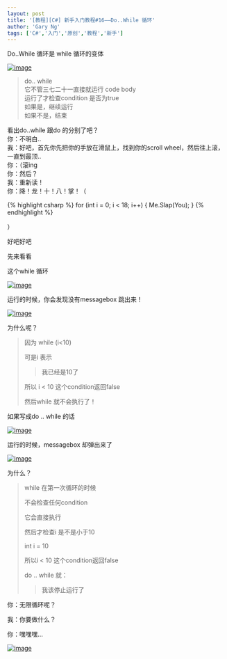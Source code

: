 ```yaml
---
layout: post
title: '[教程][C#] 新手入门教程#16——Do..While 循环'
author: 'Gary Ng'
tags: ['C#','入门','原创','教程','新手']
---
```


Do..While 循环是 while 循环的变体  

[![image](http://lh6.ggpht.com/--PP8vpXCqK0/UoyYlBjZdUI/AAAAAAAAGNs/5kzpzbmSNhs/image_thumb%25255B3%25255D.png?imgmax=800 "image")](http://lh6.ggpht.com/-yBopSkSM76E/UoyYkpufMwI/AAAAAAAAGNo/mNguPbc2j5c/s1600-h/image%25255B11%25255D.png)  

> do.. while  
>  它不管三七二十一直接就运行 code body  
>  运行了才检查condition 是否为true  
>  如果是，继续运行  
>  如果不是，结束

看出do..while 跟do 的分别了吧？  
 你：不明白..  
 我：好吧，首先你先把你的手放在滑鼠上，找到你的scroll
wheel，然后往上滚，一直到最顶..  
 你：（滚ing  
 你：然后？  
 我：重新读！  
 你：降！龙！十！八！掌！（  

 {% highlight csharp %}
for (int i = 0; i < 18; i++) { Me.Slap(You); }
{% endhighlight %}

 ）  
<!-- More -->  

 好吧好吧  
  
 先来看看  
  
 这个while 循环  
  

[![image](http://lh3.ggpht.com/-q1kDRwh_T08/UoyYmac502I/AAAAAAAAGOA/u2t_W_X77ZI/image_thumb%25255B1%25255D.png?imgmax=800 "image")](http://lh4.ggpht.com/-Iatonm0mP38/UoyYllodsgI/AAAAAAAAGN4/jckagfN_8rA/s1600-h/image%25255B5%25255D.png)  
  
 运行的时候，你会发现没有messagebox 跳出来！  
  

[![image](http://lh5.ggpht.com/-sAQXBHJy4p4/UoyYnhpqrFI/AAAAAAAAGOQ/-GDt-A837-0/image_thumb%25255B2%25255D.png?imgmax=800 "image")](http://lh4.ggpht.com/-YHwZqM16gB4/UoyYnEvTXvI/AAAAAAAAGOI/gv2c07Rr2Mo/s1600-h/image%25255B8%25255D.png)  
  
 为什么呢？  
  

>   
>  因为 while (i<10)  
>   
>  可是i 表示  
>   
>
> >   
> >  我已经是10了
>
>   
>  所以 i < 10 这个condition返回false  
>   
>  然后while 就不会执行了！

  
 如果写成do .. while 的话  
  

[![image](http://lh5.ggpht.com/-qihFlfs3NCw/UoyYo_SdIhI/AAAAAAAAGOg/lGErVc13cLY/image_thumb%25255B6%25255D.png?imgmax=800 "image")](http://lh5.ggpht.com/-P5STs2Q8sik/UoyYoYpzRJI/AAAAAAAAGOU/dJeNOSNtE54/s1600-h/image%25255B20%25255D.png)  
  
 运行的时候，messagebox 却弹出来了  
  

[![image](http://lh3.ggpht.com/-QW08SfKvfek/UoyYqZHBgFI/AAAAAAAAGOw/YwRRJBZup7s/image_thumb%25255B5%25255D.png?imgmax=800 "image")](http://lh6.ggpht.com/-K5zQXoZVqNI/UoyYppJ_CiI/AAAAAAAAGOo/Oq-dfKLbNzA/s1600-h/image%25255B17%25255D.png)  
  
  
  
 为什么？  
  

>   
>  while 在第一次循环的时候  
>   
>  不会检查任何condition  
>   
>  它会直接执行  
>   
>  然后才检查i 是不是小于10  
>   
>  int i = 10  
>   
>  所以i < 10 这个condition返回false  
>   
>  do .. while 就：  
>   
>
> > 我该停止运行了

  
 你：无限循环呢？  
  
 我：你要做什么？  
  
 你：嘿嘿嘿…  
  

[![image](http://lh6.ggpht.com/---r_92HXtfU/UoyYrigv7yI/AAAAAAAAGPA/N4eUOnBycas/image_thumb%25255B7%25255D.png?imgmax=800 "image")](http://lh6.ggpht.com/-VzPczZjnCi4/UoyYrBF1exI/AAAAAAAAGO0/xr-y9BcxfOg/s1600-h/image%25255B23%25255D.png)

